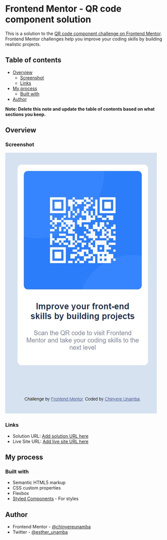 # Frontend Mentor - QR code component solution

This is a solution to the [QR code component challenge on Frontend Mentor](https://www.frontendmentor.io/challenges/qr-code-component-iux_sIO_H). Frontend Mentor challenges help you improve your coding skills by building realistic projects. 

## Table of contents

- [Overview](#overview)
  - [Screenshot](#screenshot)
  - [Links](#links)
- [My process](#my-process)
  - [Built with](#built-with)
- [Author](#author)

**Note: Delete this note and update the table of contents based on what sections you keep.**

## Overview

### Screenshot

![QR Code Component](Screenshot.jpg)

### Links

- Solution URL: [Add solution URL here](https://github.com/chinyereunamba)
- Live Site URL: [Add live site URL here](https://courageous-cocada-0fbc6e.netlify.app)

## My process

### Built with

- Semantic HTML5 markup
- CSS custom properties
- Flexbox
- [Styled Components](https://styled-components.com/) - For styles

## Author

- Frontend Mentor - [@chinyereunamba](https://www.frontendmentor.io/profile/chinyereunamba)
- Twitter - [@esther_unamba](https://www.twitter.com/esther_unamba)

